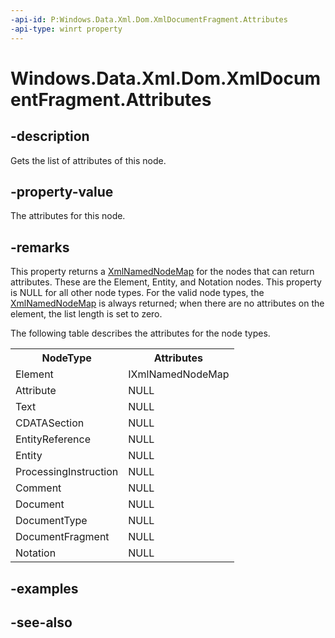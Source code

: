 ----api-id: P:Windows.Data.Xml.Dom.XmlDocumentFragment.Attributes
-api-type: winrt property
---<!-- Property syntaxpublic Windows.Data.Xml.Dom.XmlNamedNodeMap Attributes { get; }--># Windows.Data.Xml.Dom.XmlDocumentFragment.Attributes## -descriptionGets the list of attributes of this node.## -property-valueThe attributes for this node.## -remarksThis property returns a [XmlNamedNodeMap](xmlnamednodemap.md) for the nodes that can return attributes. These are the Element, Entity, and Notation nodes. This property is NULL for all other node types. For the valid node types, the [XmlNamedNodeMap](xmlnamednodemap.md) is always returned; when there are no attributes on the element, the list length is set to zero.The following table describes the attributes for the node types.<table>   <tr><th>NodeType</th><th>Attributes</th></tr>   <tr><td>Element</td><td>IXmlNamedNodeMap</td></tr>   <tr><td>Attribute</td><td>NULL</td></tr>   <tr><td>Text</td><td>NULL</td></tr>   <tr><td>CDATASection</td><td>NULL</td></tr>   <tr><td>EntityReference</td><td>NULL</td></tr>   <tr><td>Entity</td><td>NULL</td></tr>   <tr><td>ProcessingInstruction</td><td>NULL</td></tr>   <tr><td>Comment</td><td>NULL</td></tr>   <tr><td>Document</td><td>NULL</td></tr>   <tr><td>DocumentType</td><td>NULL</td></tr>   <tr><td>DocumentFragment</td><td>NULL</td></tr>   <tr><td>Notation</td><td>NULL</td></tr></table>## -examples## -see-also